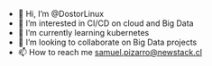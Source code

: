 - 👋 Hi, I’m @DostorLinux
- 👀 I’m interested in CI/CD on cloud and Big Data
- 🌱 I’m currently learning kubernetes
- 💞️ I’m looking to collaborate on Big Data projects
- 📫 How to reach me samuel.pizarro@newstack.cl

<!---
Leumariano/Leumariano is a ✨ special ✨ repository because its `README.md` (this file) appears on your GitHub profile.
You can click the Preview link to take a look at your changes.
--->

